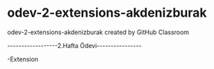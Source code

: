 # odev-2-extensions-akdenizburak
odev-2-extensions-akdenizburak created by GitHub Classroom

------------------2.Hafta Ödevi----------------

-Extension
